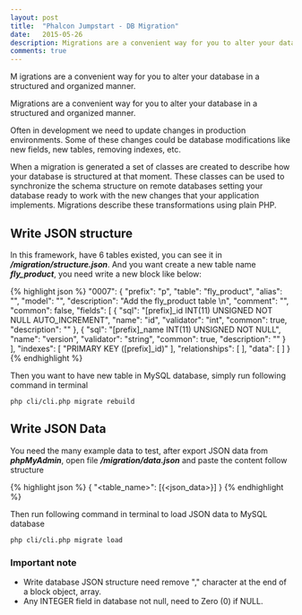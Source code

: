 ```yaml
---
layout: post
title:  "Phalcon Jumpstart - DB Migration"
date:   2015-05-26
description: Migrations are a convenient way for you to alter your database in a structured and organized manner.
comments: true
---
```


<p class="intro">
    <span class="dropcap">M</span>
    igrations are a convenient way for you to alter your database in a structured and organized manner.
</p>

Migrations are a convenient way for you to alter your database in a structured and organized manner.

Often in development we need to update changes in production environments. Some of these changes could be database modifications like new fields, new tables, removing indexes, etc.

When a migration is generated a set of classes are created to describe how your database is structured at that moment. These classes can be used to synchronize the schema structure on remote databases setting your database ready to work with the new changes that your application implements. Migrations describe these transformations using plain PHP.

Write JSON structure
----

In this framework, have 6 tables existed, you can see it in ***/migration/structure.json***. And you want create a new table name ***fly_product***, you need write a new block like below:

{% highlight json %}
"0007": {
        "prefix": "p",
        "table": "fly_product",
        "alias": "",
        "model": "",
        "description": "Add the fly_product table \n",
        "comment": "",
        "common": false,
        "fields": [
                {
                "sql": "[prefix]_id INT(11) UNSIGNED NOT NULL AUTO_INCREMENT",
                "name": "id",
                "validator": "int",
                "common": true,
                "description": ""
            },
            {
                "sql": "[prefix]_name INT(11) UNSIGNED NOT NULL",
                "name": "version",
                "validator": "string",
                "common": true,
                "description": ""
            }
        ],
        "indexes": [
            "PRIMARY KEY ([prefix]_id)"
        ],
        "relationships": [
        ],
        "data": [
        ]
    }
{% endhighlight %}

Then you want to have new table in MySQL database, simply run following command in terminal

```
php cli/cli.php migrate rebuild
```

Write JSON Data
----
You need the many example data to test, after export JSON data from ***phpMyAdmin***, open file ***/migration/data.json*** and paste the content follow structure

{% highlight json %}
{
    "<table_name>": [{<json_data>}]
}
{% endhighlight %}

Then run following command in terminal to load JSON data to MySQL database

```
php cli/cli.php migrate load
```

### Important note
- Write database JSON structure need remove "," character at the end of a block object, array.
- Any INTEGER field in database not null, need to Zero (0) if NULL.